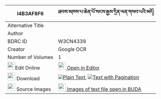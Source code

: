 |I4B3AF8F6|ཐབས་མཁས་པ་ཆེན་པོ་སངས་རྒྱས་དྲིན་ལན་གསབ་པའི་མདོ། 
| --- | --- 
|Alternative Title |
|Author | 
|BDRC ID | W3CN4339
|Creator | Google OCR
|Number of Volumes| 1
|<img width="25" src="https://img.icons8.com/color/25/000000/edit-property.png">Edit Online| [<img width="25" src="https://avatars.githubusercontent.com/u/45091458?s=200&v=4"> Open in Editor](http://editor.openpecha.org/I4B3AF8F6)
|<img width="25" src="https://img.icons8.com/fluent/48/000000/download-2.png"/>  Download | [![](https://img.icons8.com/color/20/000000/txt.png)Plain Text](https://github.com/Openpecha/I4B3AF8F6/releases/download/v1/tabkhepa_chenpo_sangye_drinlen_plain_I4B3AF8F6.zip), [![](https://img.icons8.com/color/20/000000/txt.png)Text with Pagination](https://github.com/Openpecha/I4B3AF8F6/releases/download/v1/tabkhepa_chenpo_sangye_drinlen_pages_I4B3AF8F6.zip)
|<img width="25" src="https://img.icons8.com/plasticine/100/000000/pictures-folder.png"/>  Source Images | [<img width="25" src="https://library.bdrc.io/icons/BUDA-small.svg"> Images of text file open in BUDA](https://library.bdrc.io/show/bdr:W3CN4339)